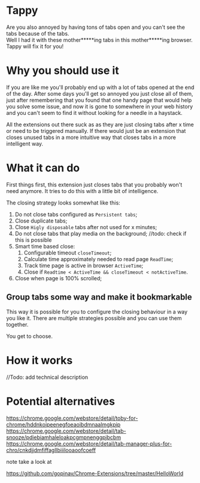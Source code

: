 # Tappy
Are you also annoyed by having tons of tabs open and you can't see the tabs because of the tabs.  
Well I had it with these mother****\*ing tabs in this mother****\*ing browser.
Tappy will fix it for you!

# Why you should use it
If you are like me you'll probably end up with a lot of tabs opened at the end of the day.
After some days you'll get so annoyed you just close all of them, just after remembering that
you found that one handy page that would help you solve some issue, and now it is gone to
somewhere in your web history and you can't seem to find it without looking for a needle in 
a haystack.

All the extensions out there suck as as they are just closing tabs after x time or need to be
triggered manually. If there would just be an extension that closes unused tabs in a more
intuitive way that closes tabs in a more intelligent way.

# What it can do
First things first, this extension just closes tabs that you probably won't need anymore.
It tries to do this with a little bit of intelligence.

The closing strategy looks somewhat like this:

  1. Do not close tabs configured as `Persistent tabs`;
  1. Close duplicate tabs;
  1. Close `Higly disposable` tabs after not used for x minutes;
  1. Do not close tabs that play media on the background; //todo: check if this is possible
  1. Smart time based close:
     1. Configurable timeout `closeTimeout`;
     1. Calculate time approximately needed to read page `ReadTime`;
     1. Track time page is active in browser `ActiveTime`;
     1. Close if `Readtime < ActiveTime && closeTimeout < notActiveTime`.
  1. Close when page is 100% scrolled;


## Group tabs some way and make it bookmarkable

This way it is possible for you to configure the closing behaviour in a way you like it.
There are multiple strategies possible and you can use them together.

You get to choose.

# How it works
//Todo: add technical description

# Potential alternatives

https://chrome.google.com/webstore/detail/toby-for-chrome/hddnkoipeenegfoeaoibdmnaalmgkpip
https://chrome.google.com/webstore/detail/tab-snooze/pdiebiamhaleloakpcgmpnenggpjbcbm
https://chrome.google.com/webstore/detail/tab-manager-plus-for-chro/cnkdjjdmfiffagllbiiilooaoofcoeff

note take a look at

https://github.com/gopinav/Chrome-Extensions/tree/master/HelloWorld
